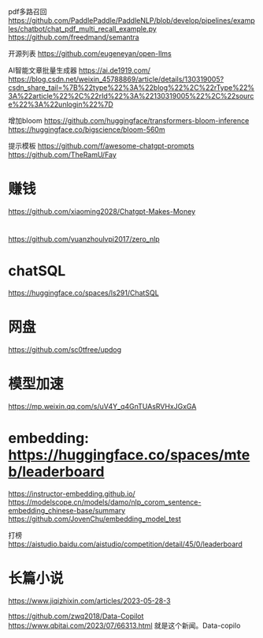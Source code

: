 pdf多路召回
https://github.com/PaddlePaddle/PaddleNLP/blob/develop/pipelines/examples/chatbot/chat_pdf_multi_recall_example.py
https://github.com/freedmand/semantra

开源列表
https://github.com/eugeneyan/open-llms

AI智能文章批量生成器
https://ai.de1919.com/
https://blog.csdn.net/weixin_45788869/article/details/130319005?csdn_share_tail=%7B%22type%22%3A%22blog%22%2C%22rType%22%3A%22article%22%2C%22rId%22%3A%22130319005%22%2C%22source%22%3A%22unlogin%22%7D

增加bloom
https://github.com/huggingface/transformers-bloom-inference
https://huggingface.co/bigscience/bloom-560m


提示模板
https://github.com/f/awesome-chatgpt-prompts
https://github.com/TheRamU/Fay


# 赚钱
https://github.com/xiaoming2028/Chatgpt-Makes-Money

#
https://github.com/yuanzhoulvpi2017/zero_nlp

# chatSQL
https://huggingface.co/spaces/ls291/ChatSQL

# 网盘
https://github.com/sc0tfree/updog

# 模型加速
https://mp.weixin.qq.com/s/uV4Y_q4GnTUAsRVHxJGxGA

# embedding: https://huggingface.co/spaces/mteb/leaderboard
https://instructor-embedding.github.io/
https://modelscope.cn/models/damo/nlp_corom_sentence-embedding_chinese-base/summary
https://github.com/JovenChu/embedding_model_test

打榜
https://aistudio.baidu.com/aistudio/competition/detail/45/0/leaderboard

# 长篇小说
https://www.jiqizhixin.com/articles/2023-05-28-3


https://github.com/zwq2018/Data-Copilot
https://www.qbitai.com/2023/07/66313.html  就是这个新闻。Data-copilo
